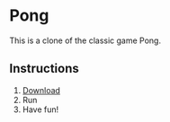 # Pong
This is a clone of the classic game Pong.

## Instructions
1. [Download](https://github.com/Josephblt/Pong/releases/download/1.0/Pong.exe)
2. Run
3. Have fun!
